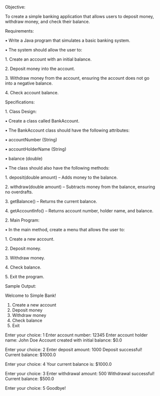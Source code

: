 Objective:

  
To create a simple banking application that allows users to deposit money, withdraw money, and check their balance.

  
Requirements:

  
 • Write a Java program that simulates a basic banking system.

 • The system should allow the user to:

 1\. Create an account with an initial balance.

 2\. Deposit money into the account.

 3\. Withdraw money from the account, ensuring the account does not go into a negative balance.

 4\. Check account balance.

  
Specifications:

  
 1\. Class Design:

 • Create a class called BankAccount.

 • The BankAccount class should have the following attributes:

 • accountNumber (String)

 • accountHolderName (String)

 • balance (double)

 • The class should also have the following methods:

 1\. deposit(double amount) – Adds money to the balance.

 2\. withdraw(double amount) – Subtracts money from the balance, ensuring no overdrafts.

 3\. getBalance() – Returns the current balance.

 4\. getAccountInfo() – Returns account number, holder name, and balance.

 2\. Main Program:

 • In the main method, create a menu that allows the user to:

 1\. Create a new account.

 2\. Deposit money.

 3\. Withdraw money.

 4\. Check balance.

 5\. Exit the program.

  
Sample Output:

  
Welcome to Simple Bank!


1. Create a new account
2. Deposit money
3. Withdraw money
4. Check balance
5. Exit


Enter your choice: 1
Enter account number: 12345
Enter account holder name: John Doe
Account created with initial balance: $0.0


Enter your choice: 2
Enter deposit amount: 1000
Deposit successful! Current balance: $1000.0


Enter your choice: 4
Your current balance is: $1000.0


Enter your choice: 3
Enter withdrawal amount: 500
Withdrawal successful! Current balance: $500.0


Enter your choice: 5
Goodbye!
